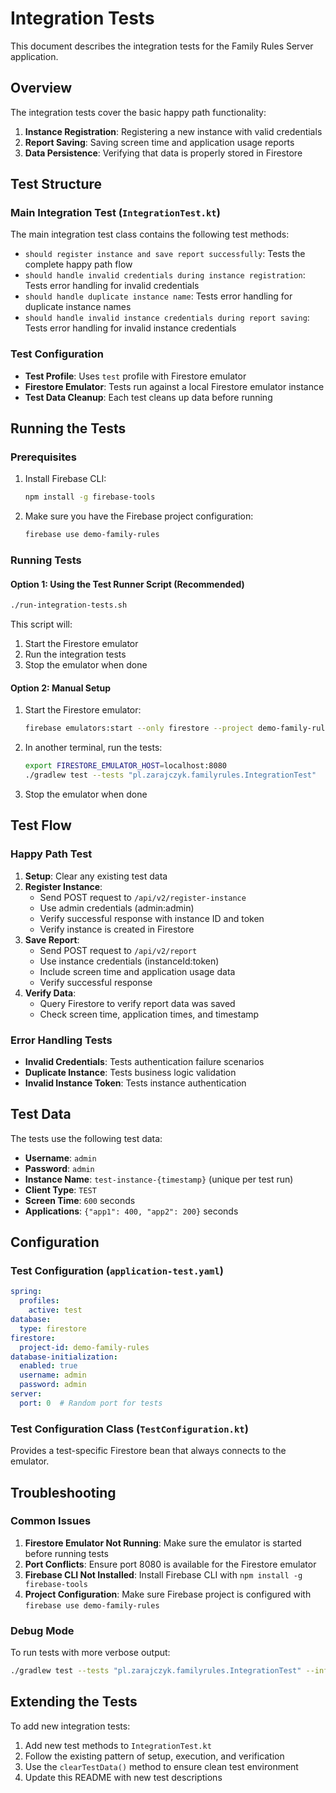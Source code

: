 # Integration Tests

This document describes the integration tests for the Family Rules Server application.

## Overview

The integration tests cover the basic happy path functionality:
1. **Instance Registration**: Registering a new instance with valid credentials
2. **Report Saving**: Saving screen time and application usage reports
3. **Data Persistence**: Verifying that data is properly stored in Firestore

## Test Structure

### Main Integration Test (`IntegrationTest.kt`)

The main integration test class contains the following test methods:

- `should register instance and save report successfully`: Tests the complete happy path flow
- `should handle invalid credentials during instance registration`: Tests error handling for invalid credentials
- `should handle duplicate instance name`: Tests error handling for duplicate instance names
- `should handle invalid instance credentials during report saving`: Tests error handling for invalid instance credentials

### Test Configuration

- **Test Profile**: Uses `test` profile with Firestore emulator
- **Firestore Emulator**: Tests run against a local Firestore emulator instance
- **Test Data Cleanup**: Each test cleans up data before running

## Running the Tests

### Prerequisites

1. Install Firebase CLI:
   ```bash
   npm install -g firebase-tools
   ```

2. Make sure you have the Firebase project configuration:
   ```bash
   firebase use demo-family-rules
   ```

### Running Tests

#### Option 1: Using the Test Runner Script (Recommended)

```bash
./run-integration-tests.sh
```

This script will:
1. Start the Firestore emulator
2. Run the integration tests
3. Stop the emulator when done

#### Option 2: Manual Setup

1. Start the Firestore emulator:
   ```bash
   firebase emulators:start --only firestore --project demo-family-rules
   ```

2. In another terminal, run the tests:
   ```bash
   export FIRESTORE_EMULATOR_HOST=localhost:8080
   ./gradlew test --tests "pl.zarajczyk.familyrules.IntegrationTest"
   ```

3. Stop the emulator when done

## Test Flow

### Happy Path Test

1. **Setup**: Clear any existing test data
2. **Register Instance**: 
   - Send POST request to `/api/v2/register-instance`
   - Use admin credentials (admin:admin)
   - Verify successful response with instance ID and token
   - Verify instance is created in Firestore
3. **Save Report**:
   - Send POST request to `/api/v2/report`
   - Use instance credentials (instanceId:token)
   - Include screen time and application usage data
   - Verify successful response
4. **Verify Data**:
   - Query Firestore to verify report data was saved
   - Check screen time, application times, and timestamp

### Error Handling Tests

- **Invalid Credentials**: Tests authentication failure scenarios
- **Duplicate Instance**: Tests business logic validation
- **Invalid Instance Token**: Tests instance authentication

## Test Data

The tests use the following test data:
- **Username**: `admin`
- **Password**: `admin`
- **Instance Name**: `test-instance-{timestamp}` (unique per test run)
- **Client Type**: `TEST`
- **Screen Time**: `600` seconds
- **Applications**: `{"app1": 400, "app2": 200}` seconds

## Configuration

### Test Configuration (`application-test.yaml`)

```yaml
spring:
  profiles:
    active: test
database:
  type: firestore
firestore:
  project-id: demo-family-rules
database-initialization:
  enabled: true
  username: admin
  password: admin
server:
  port: 0  # Random port for tests
```

### Test Configuration Class (`TestConfiguration.kt`)

Provides a test-specific Firestore bean that always connects to the emulator.

## Troubleshooting

### Common Issues

1. **Firestore Emulator Not Running**: Make sure the emulator is started before running tests
2. **Port Conflicts**: Ensure port 8080 is available for the Firestore emulator
3. **Firebase CLI Not Installed**: Install Firebase CLI with `npm install -g firebase-tools`
4. **Project Configuration**: Make sure Firebase project is configured with `firebase use demo-family-rules`

### Debug Mode

To run tests with more verbose output:
```bash
./gradlew test --tests "pl.zarajczyk.familyrules.IntegrationTest" --info --debug
```

## Extending the Tests

To add new integration tests:

1. Add new test methods to `IntegrationTest.kt`
2. Follow the existing pattern of setup, execution, and verification
3. Use the `clearTestData()` method to ensure clean test environment
4. Update this README with new test descriptions
